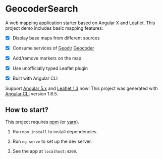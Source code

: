 # GeocoderSearch

A web mapping application starter based on Angular X and Leaflet. This project demo includes basic mapping features:
* [x] Display base maps from different sources

* [x] Consume services of [Geodir](http://www.geodir.co) [Geocoder](http://www.geodir.co/documentacion/geocoder/start.html)

* [x] Add/remove markers on the map

* [x] Use unofficially typed Leaflet plugin

* [x] Built with Angular CLI

Support [Angular 5.x](https://angular.io/) and [Leaflet 1.3](http://leafletjs.com/) now!
This project was generated with [Angular CLI](https://github.com/angular/angular-cli) version 1.6.5.

## How to start?

This project requires [npm](https://www.npmjs.com/) (or [yarn](https://yarnpkg.com/)).

1. Run `npm install` to install dependencies.

2. Run `ng serve` to set up the dev server.

3. See the app at `localhost:4200`.
